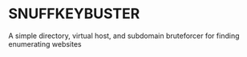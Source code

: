 # SNUFFKEYBUSTER
A simple directory, virtual host, and subdomain bruteforcer for finding enumerating websites
